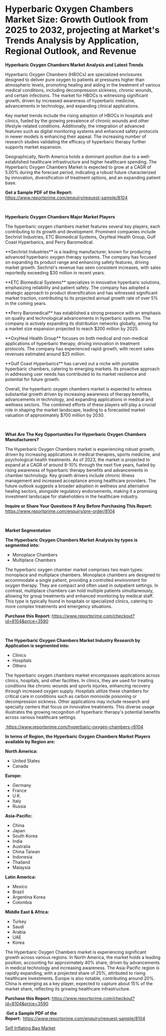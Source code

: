 <p><h1>Hyperbaric Oxygen Chambers Market Size: Growth Outlook from 2025 to 2032, projecting at Market's Trends Analysis by Application, Regional Outlook, and Revenue</h1></p><p><strong>Hyperbaric Oxygen Chambers Market Analysis and Latest Trends</strong></p>
<p><p>Hyperbaric Oxygen Chambers (HBOCs) are specialized enclosures designed to deliver pure oxygen to patients at pressures higher than atmospheric levels, promoting healing and aiding in the treatment of various medical conditions, including decompression sickness, chronic wounds, and certain infections. The market for HBOCs is witnessing significant growth, driven by increased awareness of hyperbaric medicine, advancements in technology, and expanding clinical applications.</p><p>Key market trends include the rising adoption of HBOCs in hospitals and clinics, fueled by the growing prevalence of chronic wounds and other lifestyle-related conditions. Additionally, the integration of advanced features such as digital monitoring systems and enhanced safety protocols in newer models is enhancing their appeal. The increasing number of research studies validating the efficacy of hyperbaric therapy further supports market expansion.</p><p>Geographically, North America holds a dominant position due to a well-established healthcare infrastructure and higher healthcare spending. The Hyperbaric Oxygen Chambers Market is expected to grow at a CAGR of 5.00% during the forecast period, indicating a robust future characterized by innovation, diversification of treatment options, and an expanding patient base.</p></p>
<p><strong>Get a Sample PDF of the Report:&nbsp;</strong> <a href="https://www.reportprime.com/enquiry/request-sample/8104?utm_campaign=2480&utm_medium=2&utm_source=Github&utm_content=ia&utm_term=19032025&utm_id=hyperbaric-oxygen-chambers">https://www.reportprime.com/enquiry/request-sample/8104</a></p>
<p>&nbsp;</p>
<p><strong>Hyperbaric Oxygen Chambers Major Market Players</strong></p>
<p><p>The hyperbaric oxygen chambers market features several key players, each contributing to its growth and development. Prominent companies include Sechrist Industries, ETC Biomedical Systems, OxyHeal Health Group, Gulf Coast Hyperbarics, and Perry Baromedical.</p><p>**Sechrist Industries** is a leading manufacturer, known for producing advanced hyperbaric oxygen therapy systems. The company has focused on expanding its product range and enhancing safety features, driving market growth. Sechrist's revenue has seen consistent increases, with sales reportedly exceeding $30 million in recent years.</p><p>**ETC Biomedical Systems** specializes in innovative hyperbaric solutions, emphasizing reliability and patient safety. The company has adopted a strategic approach to product diversification and has witnessed significant market traction, contributing to its projected annual growth rate of over 5% in the coming years.</p><p>**Perry Baromedical** has established a strong presence with an emphasis on quality and technological advancements in hyperbaric systems. The company is actively expanding its distribution networks globally, aiming for a market size expansion projected to reach $200 million by 2025.</p><p>**OxyHeal Health Group** focuses on both medical and non-medical applications of hyperbaric therapy, driving innovation in treatment protocols. The company has experienced rapid growth, with recent sales revenues estimated around $25 million.</p><p>**Gulf Coast Hyperbarics** has carved out a niche with portable hyperbaric chambers, catering to emerging markets. Its proactive approach in addressing user needs has contributed to its market resilience and potential for future growth.</p><p>Overall, the hyperbaric oxygen chambers market is expected to witness substantial growth driven by increasing awareness of therapy benefits, advancements in technology, and expanding applications in medical and wellness sectors. The combined efforts of these players will play a crucial role in shaping the market landscape, leading to a forecasted market valuation of approximately $700 million by 2030.</p></p>
<p>&nbsp;</p>
<p><strong>What Are The Key Opportunities For Hyperbaric Oxygen Chambers Manufacturers?</strong></p>
<p><p>The Hyperbaric Oxygen Chambers market is experiencing robust growth, driven by increasing applications in medical therapies, sports medicine, and psychological health treatments. As of 2023, the market is projected to expand at a CAGR of around 8-10% through the next five years, fueled by rising awareness of hyperbaric therapy benefits and advancements in chamber technology. Key growth drivers include chronic illness management and increased acceptance among healthcare providers. The future outlook suggests a broader adoption in wellness and alternative healing sectors, alongside regulatory endorsements, making it a promising investment landscape for stakeholders in the healthcare industry.</p></p>
<p><strong>Inquire or Share Your Questions If Any Before Purchasing This Report:</strong> <a href="https://www.reportprime.com/enquiry/pre-order/8104?utm_campaign=2480&utm_medium=2&utm_source=Github&utm_content=ia&utm_term=19032025&utm_id=hyperbaric-oxygen-chambers">https://www.reportprime.com/enquiry/pre-order/8104</a></p>
<p>&nbsp;</p>
<p><strong>Market Segmentation</strong></p>
<p><strong>The Hyperbaric Oxygen Chambers Market Analysis by types is segmented into:</strong></p>
<p><ul><li>Monoplace Chambers</li><li>Multiplace Chambers</li></ul></p>
<p><p>The hyperbaric oxygen chamber market comprises two main types: monoplace and multiplace chambers. Monoplace chambers are designed to accommodate a single patient, providing a controlled environment for oxygen therapy. They are compact and often used in outpatient settings. In contrast, multiplace chambers can hold multiple patients simultaneously, allowing for group treatments and enhanced monitoring by medical staff. This type is typically found in hospitals or specialized clinics, catering to more complex treatments and emergency situations.</p></p>
<p><strong>Purchase this Report:&nbsp;</strong><a href="https://www.reportprime.com/checkout?id=8104&price=3590&utm_campaign=2480&utm_medium=2&utm_source=Github&utm_content=ia&utm_term=19032025&utm_id=hyperbaric-oxygen-chambers">https://www.reportprime.com/checkout?id=8104&price=3590</a></p>
<p>&nbsp;</p>
<p><strong>The Hyperbaric Oxygen Chambers Market Industry Research by Application is segmented into:</strong></p>
<p><ul><li>Clinics</li><li>Hospitals</li><li>Others</li></ul></p>
<p><p>The hyperbaric oxygen chambers market encompasses applications across clinics, hospitals, and other facilities. In clinics, they are used for treating conditions like chronic wounds and sports injuries, enhancing recovery through increased oxygen supply. Hospitals utilize these chambers for critical care in conditions such as carbon monoxide poisoning or decompression sickness. Other applications may include research and specialty centers that focus on innovative treatments. This diverse usage illustrates the growing recognition of hyperbaric therapy's potential benefits across various healthcare settings.</p></p>
<p><a href="https://www.reportprime.com/hyperbaric-oxygen-chambers-r8104?utm_campaign=2480&utm_medium=2&utm_source=Github&utm_content=ia&utm_term=19032025&utm_id=hyperbaric-oxygen-chambers">&nbsp;https://www.reportprime.com/hyperbaric-oxygen-chambers-r8104</a></p>
<p><strong>In terms of Region, the Hyperbaric Oxygen Chambers Market Players available by Region are:</strong></p>
<p>
    <p> <strong> North America: </strong>
        <ul>
            <li>United States</li>
            <li>Canada</li>
        </ul>
        </p> 
    <p> <strong> Europe: </strong>
        <ul>
            <li>Germany</li>
            <li>France</li>
            <li>U.K.</li>
            <li>Italy</li>
            <li>Russia</li>
        </ul>
        </p> 
    <p> <strong> Asia-Pacific: </strong>
        <ul>
            <li>China</li>
            <li>Japan</li>
            <li>South Korea</li>
            <li>India</li>
            <li>Australia</li>
            <li>China Taiwan</li>
            <li>Indonesia</li>
            <li>Thailand</li>
            <li>Malaysia</li>
        </ul>
        </p> 
    <p> <strong> Latin America: </strong>
        <ul>
            <li>Mexico</li>
            <li>Brazil</li>
            <li>Argentina Korea</li>
            <li>Colombia</li>
        </ul>
        </p> 
    <p> <strong> Middle East & Africa: </strong>
        <ul>
            <li>Turkey</li>
            <li>Saudi</li>
            <li>Arabia</li>
            <li>UAE</li>
            <li>Korea</li>
        </ul>
    </p>
    </p>
<p><p>The Hyperbaric Oxygen Chambers market is experiencing significant growth across various regions. In North America, the market holds a leading position, accounting for approximately 40% share, driven by advancements in medical technology and increasing awareness. The Asia-Pacific region is rapidly expanding, with a projected share of 25%, attributed to rising healthcare investments. Europe is also notable, contributing around 20%. China is emerging as a key player, expected to capture about 15% of the market share, reflecting its growing healthcare infrastructure.</p></p>
<p><strong>Purchase this Report: </strong><a href="https://www.reportprime.com/checkout?id=8104&price=3590&utm_campaign=2480&utm_medium=2&utm_source=Github&utm_content=ia&utm_term=19032025&utm_id=hyperbaric-oxygen-chambers">https://www.reportprime.com/checkout?id=8104&price=3590</a></p>
<p>&nbsp;<strong>Get a Sample PDF of the Report:&nbsp;&nbsp;</strong><a href="https://www.reportprime.com/enquiry/request-sample/8104?utm_campaign=2480&utm_medium=2&utm_source=Github&utm_content=ia&utm_term=19032025&utm_id=hyperbaric-oxygen-chambers">https://www.reportprime.com/enquiry/request-sample/8104</a></p>
<p><strong></strong></p>
<p><p><a href="https://github.com/tambraunrue691969/Market-Research-Report-List-1/blob/main/self-inflating-bag-market.md?utm_campaign=2480&utm_medium=2&utm_source=Github&utm_content=ia&utm_term=19032025&utm_id=hyperbaric-oxygen-chambers">Self Inflating Bag Market</a></p></p>